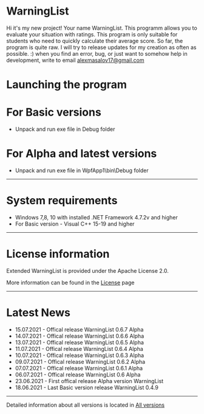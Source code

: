 # WarningList

Hi it's my new project! Your name WarningList. 
This programm allows you to evaluate your situation with ratings. 
This program is only suitable for students who need to quickly calculate their average score. So far, the program is quite raw. 
I will try to release updates for my creation as often as possible. :)
when you find an error, bug, or just want to somehow help in development, write to email <alexmasalov17@gmail.com>

# Launching the program

# For Basic versions
* Unpack and run exe file in Debug folder 
# For Alpha and latest versions
* Unpack and run exe file in WpfApp1\bin\Debug folder 
-------------------------------
# System requirements

* Windows 7,8, 10 with installed .NET Framework 4.7.2v and higher
* For Basic version - Visual C++ 15-19 and higher
-------------------------------
# License information
Extended WarningList is provided under the Apache License 2.0.

More information can be found in the [License](https://github.com/AMProgramms/WarningList/blob/master/license.md) page

-------------------------------
# Latest News
* 15.07.2021 - Offical release WarningList 0.6.7 Alpha
* 14.07.2021 - Offical release WarningList 0.6.6 Alpha
* 13.07.2021 - Offical release WarningList 0.6.5 Alpha
* 11.07.2021 - Offical release WarningList 0.6.4 Alpha
* 10.07.2021 - Offical release WarningList 0.6.3 Alpha
* 09.07.2021 - Offical release WarningList 0.6.2 Alpha
* 07.07.2021 - Offical release WarningList 0.6.1 Alpha
* 06.07.2021 - Offical release WarningList 0.6 Alpha
* 23.06.2021 - First offical release Alpha version WarningList
* 18.06.2021 - Last Basic version release WarningList 0.4.9
-------------------------------
Detailed information about all versions is located in [All versions](https://github.com/AMProgramms/WarningList/wiki/All-versions)


